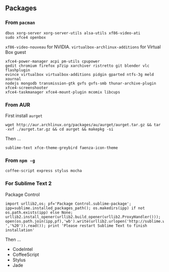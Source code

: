 Packages
--------

### From `pacman`

	dbus xorg-server xorg-server-utils alsa-utils xf86-video-ati
	sudo xfce4 openbox

`xf86-video-nouveau` for NVIDIA. 
`virtualbox-archlinux-additions` for Virtual Box guest

	xfce4-power-manager acpi pm-utils cpupower 
	gedit chromium firefox p7zip xarchiver ristretto git blender vlc flashplugin
	evince virtualbox virtualbox-additions pidgin gparted ntfs-3g meld xournal 
	nodejs mongodb transmission-gtk gvfs gvfs-smb thunar-archive-plugin xfce4-screenshooter 
	xfce4-taskmanager xfce4-mount-plugin mcomix libcups

### From AUR

First install `aurget`

	wget http://aur.archlinux.org/packages/au/aurget/aurget.tar.gz && tar -xvf ./aurget.tar.gz && cd aurget && makepkg -si

Then ... 

	sublime-text xfce-theme-greybird faenza-icon-theme

### From `npm -g`

	coffee-script express stylus mocha

### For Sublime Text 2

Package Control

	import urllib2,os; pf='Package Control.sublime-package'; ipp=sublime.installed_packages_path(); os.makedirs(ipp) if not os.path.exists(ipp) else None; urllib2.install_opener(urllib2.build_opener(urllib2.ProxyHandler())); open(os.path.join(ipp,pf),'wb').write(urllib2.urlopen('http://sublime.wbond.net/'+pf.replace(' ','%20')).read()); print 'Please restart Sublime Text to finish installation'

Then ... 

- CodeIntel
- CoffeeScript
- Stylus
- Jade
